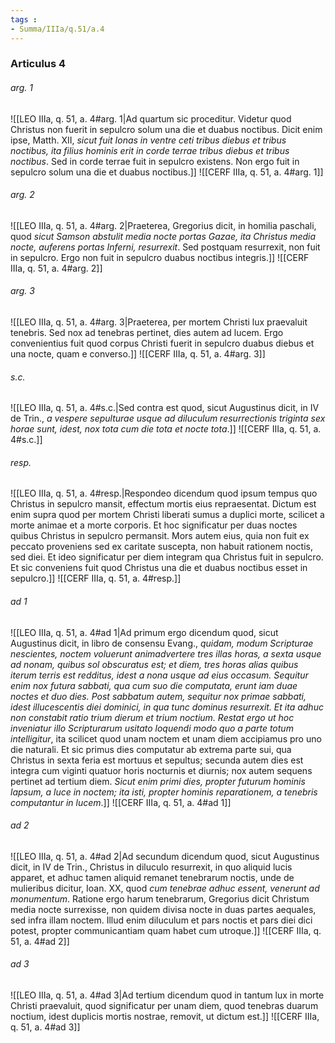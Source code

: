 ```yaml
---
tags : 
- Summa/IIIa/q.51/a.4
---
```


### Articulus 4

###### arg. 1
![[LEO IIIa, q. 51, a. 4#arg. 1|Ad quartum sic proceditur. Videtur quod Christus non fuerit in sepulcro solum una die et duabus noctibus. Dicit enim ipse, Matth. XII, *sicut fuit Ionas in ventre ceti tribus diebus et tribus noctibus, ita filius hominis erit in corde terrae tribus diebus et tribus noctibus*. Sed in corde terrae fuit in sepulcro existens. Non ergo fuit in sepulcro solum una die et duabus noctibus.]]
![[CERF IIIa, q. 51, a. 4#arg. 1]]

###### arg. 2
![[LEO IIIa, q. 51, a. 4#arg. 2|Praeterea, Gregorius dicit, in homilia paschali, quod *sicut Samson abstulit media nocte portas Gazae, ita Christus media nocte, auferens portas Inferni, resurrexit*. Sed postquam resurrexit, non fuit in sepulcro. Ergo non fuit in sepulcro duabus noctibus integris.]]
![[CERF IIIa, q. 51, a. 4#arg. 2]]

###### arg. 3
![[LEO IIIa, q. 51, a. 4#arg. 3|Praeterea, per mortem Christi lux praevaluit tenebris. Sed nox ad tenebras pertinet, dies autem ad lucem. Ergo convenientius fuit quod corpus Christi fuerit in sepulcro duabus diebus et una nocte, quam e converso.]]
![[CERF IIIa, q. 51, a. 4#arg. 3]]

###### s.c.
![[LEO IIIa, q. 51, a. 4#s.c.|Sed contra est quod, sicut Augustinus dicit, in IV de Trin., *a vespere sepulturae usque ad diluculum resurrectionis triginta sex horae sunt, idest, nox tota cum die tota et nocte tota*.]]
![[CERF IIIa, q. 51, a. 4#s.c.]]

###### resp.
![[LEO IIIa, q. 51, a. 4#resp.|Respondeo dicendum quod ipsum tempus quo Christus in sepulcro mansit, effectum mortis eius repraesentat. Dictum est enim supra quod per mortem Christi liberati sumus a duplici morte, scilicet a morte animae et a morte corporis. Et hoc significatur per duas noctes quibus Christus in sepulcro permansit. Mors autem eius, quia non fuit ex peccato proveniens sed ex caritate suscepta, non habuit rationem noctis, sed diei. Et ideo significatur per diem integram qua Christus fuit in sepulcro. Et sic conveniens fuit quod Christus una die et duabus noctibus esset in sepulcro.]]
![[CERF IIIa, q. 51, a. 4#resp.]]

###### ad 1
![[LEO IIIa, q. 51, a. 4#ad 1|Ad primum ergo dicendum quod, sicut Augustinus dicit, in libro de consensu Evang., *quidam, modum Scripturae nescientes, noctem voluerunt animadvertere tres illas horas, a sexta usque ad nonam, quibus sol obscuratus est; et diem, tres horas alias quibus iterum terris est redditus, idest a nona usque ad eius occasum. Sequitur enim nox futura sabbati, qua cum suo die computata, erunt iam duae noctes et duo dies. Post sabbatum autem, sequitur nox primae sabbati, idest illucescentis diei dominici, in qua tunc dominus resurrexit. Et ita adhuc non constabit ratio trium dierum et trium noctium. Restat ergo ut hoc inveniatur illo Scripturarum usitato loquendi modo quo a parte totum intelligitur*, ita scilicet quod unam noctem et unam diem accipiamus pro uno die naturali. Et sic primus dies computatur ab extrema parte sui, qua Christus in sexta feria est mortuus et sepultus; secunda autem dies est integra cum viginti quatuor horis nocturnis et diurnis; nox autem sequens pertinet ad tertium diem. *Sicut enim primi dies, propter futurum hominis lapsum, a luce in noctem; ita isti, propter hominis reparationem, a tenebris computantur in lucem*.]]
![[CERF IIIa, q. 51, a. 4#ad 1]]

###### ad 2
![[LEO IIIa, q. 51, a. 4#ad 2|Ad secundum dicendum quod, sicut Augustinus dicit, in IV de Trin., Christus in diluculo resurrexit, in quo aliquid lucis apparet, et adhuc tamen aliquid remanet tenebrarum noctis, unde de mulieribus dicitur, Ioan. XX, quod *cum tenebrae adhuc essent, venerunt ad monumentum*. Ratione ergo harum tenebrarum, Gregorius dicit Christum media nocte surrexisse, non quidem divisa nocte in duas partes aequales, sed infra illam noctem. Illud enim diluculum et pars noctis et pars diei dici potest, propter communicantiam quam habet cum utroque.]]
![[CERF IIIa, q. 51, a. 4#ad 2]]

###### ad 3
![[LEO IIIa, q. 51, a. 4#ad 3|Ad tertium dicendum quod in tantum lux in morte Christi praevaluit, quod significatur per unam diem, quod tenebras duarum noctium, idest duplicis mortis nostrae, removit, ut dictum est.]]
![[CERF IIIa, q. 51, a. 4#ad 3]]

